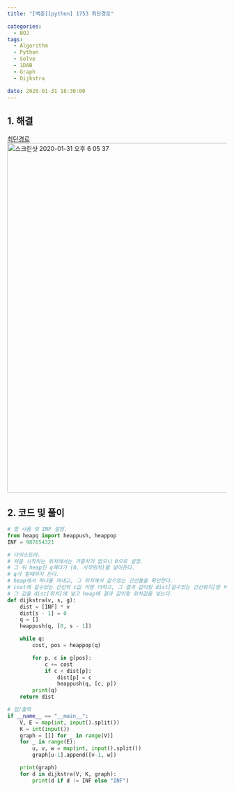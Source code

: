 ```yaml
---
title: "[백준][python] 1753 최단경로"

categories:
  - BOJ
tags:
  - Algorithm
  - Python
  - Solve
  - 1DAB
  - Graph
  - Dijkstra

date: 2020-01-31 18:30:00
---
```


## 1. 해결
[최단경로](https://www.acmicpc.net/problem/1753)  
<img width="800" alt="스크린샷 2020-01-31 오후 6 05 37" src="https://user-images.githubusercontent.com/20227720/73526308-4a237200-4454-11ea-9c77-5b619a227c9d.png">

## 2. 코드 및 풀이

```python
# 힙 사용 및 INF 설정.
from heapq import heappush, heappop
INF = 987654321

# 다익스트라.
# 처음 시작하는 위치에서는 가중치가 없으니 0으로 설정.
# 그 뒤 heap인 q에다가 [0, 시작위치]를 넣어준다.
# q가 빌때까지 돈다.
# heap에서 하나를 꺼내고, 그 위치에서 갈수있는 간선들을 확인한다.
# cost에 갈수있는 간선의 c값 이랑 더하고, 그 결과 값이랑 dist[갈수있는 간선위치]랑 비교해서 더 작다면
# 그 값을 dist[위치]에 넣고 heap에 결과 값이랑 위치값을 넣는다.
def dijkstra(v, s, g):
    dist = [INF] * v
    dist[s - 1] = 0
    q = []
    heappush(q, [0, s - 1])

    while q:
        cost, pos = heappop(q)

        for p, c in g[pos]:
            c += cost
            if c < dist[p]:
                dist[p] = c
                heappush(q, [c, p])
        print(q)
    return dist

# 입/출력
if __name__ == "__main__":
    V, E = map(int, input().split())
    K = int(input())
    graph = [[] for _ in range(V)]
    for _ in range(E):
        u, v, w = map(int, input().split())
        graph[u-1].append([v-1, w])

    print(graph)
    for d in dijkstra(V, K, graph):
        print(d if d != INF else "INF")
```